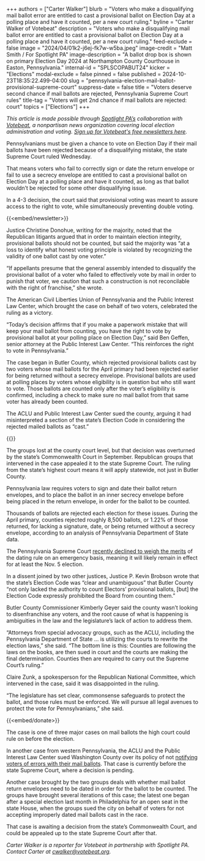 +++
authors = ["Carter Walker"]
blurb = "Voters who make a disqualifying mail ballot error are entitled to cast a provisional ballot on Election Day at a polling place and have it counted, per a new court ruling."
byline = "Carter Walker of Votebeat"
description = "Voters who make a disqualifying mail ballot error are entitled to cast a provisional ballot on Election Day at a polling place and have it counted, per a new court ruling."
feed-exclude = false
image = "2024/04/01k2-j6ej-fk7w-w5ba.jpeg"
image-credit = "Matt Smith / For Spotlight PA"
image-description = "A ballot drop box is shown on primary Election Day 2024 at Northampton County Courthouse in Easton, Pennsylvania."
internal-id = "SPLSCOPABUT24"
kicker = "Elections"
modal-exclude = false
pinned = false
published = 2024-10-23T18:35:22.499-04:00
slug = "pennsylvania-election-mail-ballot-provisional-supreme-court"
suppress-date = false
title = "Voters deserve second chance if mail ballots are rejected, Pennsylvania Supreme Court rules"
title-tag = "Voters will get 2nd chance if mail ballots are rejected: court"
topics = ["Elections"]
+++

<em>This article is made possible through </em><a href="https://www.spotlightpa.org/"><em>Spotlight PA’s</em></a><em> collaboration with </em><a href="https://www.votebeat.org/"><em>Votebeat</em></a><em>, a nonpartisan news organization covering local election administration and voting. </em><a href="https://www.votebeat.org/newsletters/"><em>Sign up for Votebeat&#39;s free newsletters here</em></a><em>.</em>

Pennsylvanians must be given a chance to vote on Election Day if their mail ballots have been rejected because of a disqualifying mistake, the state Supreme Court ruled Wednesday.

That means voters who fail to correctly sign or date the return envelope or fail to use a secrecy envelope are entitled to cast a provisional ballot on Election Day at a polling place and have it counted, as long as that ballot wouldn’t be rejected for some other disqualifying issue.

In a 4-3 decision, the court said that provisional voting was meant to assure access to the right to vote, while simultaneously preventing double voting.

{{<embed/newsletter>}}

Justice Christine Donohue, writing for the majority, noted that the Republican litigants argued that in order to maintain election integrity, provisional ballots should not be counted, but said the majority was “at a loss to identify what honest voting principle is violated by recognizing the validity of one ballot cast by one voter.”

“If appellants presume that the general assembly intended to disqualify the provisional ballot of a voter who failed to effectively vote by mail in order to punish that voter, we caution that such a construction is not reconcilable with the right of franchise,” she wrote.

The American Civil Liberties Union of Pennsylvania and the Public Interest Law Center, which brought the case on behalf of two voters, celebrated the ruling as a victory.

“Today’s decision affirms that if you make a paperwork mistake that will keep your mail ballot from counting, you have the right to vote by provisional ballot at your polling place on Election Day,” said Ben Geffen, senior attorney at the Public Interest Law Center. “This reinforces the right to vote in Pennsylvania.”

The case began in Butler County, which rejected provisional ballots cast by two voters whose mail ballots for the April primary had been rejected earlier for being returned without a secrecy envelope. Provisional ballots are used at polling places by voters whose eligibility is in question but who still want to vote. Those ballots are counted only after the voter’s eligibility is confirmed, including a check to make sure no mail ballot from that same voter has already been counted.

The ACLU and Public Interest Law Center sued the county, arguing it had misinterpreted a section of the state’s Election Code in considering the rejected mailed ballots as “cast.”

{{<dewey-assistant>}}

The groups lost at the county court level, but that decision was overturned by the state’s Commonwealth Court in September. Republican groups that intervened in the case appealed it to the state Supreme Court. The ruling from the state’s highest court means it will apply statewide, not just in Butler County.

Pennsylvania law requires voters to sign and date their ballot return envelopes, and to place the ballot in an inner secrecy envelope before being placed in the return envelope, in order for the ballot to be counted.

Thousands of ballots are rejected each election for these issues. During the April primary, counties rejected roughly 8,500 ballots, or 1.22% of those returned, for lacking a signature, date, or being returned without a secrecy envelope, according to an analysis of Pennsylvania Department of State data.

The Pennsylvania Supreme Court <a href="https://www.votebeat.org/pennsylvania/2024/10/07/supreme-court-aclu-undated-mail-ballots-petitions-rnc-notice-cure/">recently declined to weigh the merits</a> of the dating rule on an emergency basis, meaning it will likely remain in effect for at least the Nov. 5 election.

In a dissent joined by two other justices, Justice P. Kevin Brobson wrote that the state’s Election Code was “clear and unambiguous” that Butler County “not only lacked the authority to count Electors’ provisional ballots, \[but\] the Election Code expressly prohibited the Board from counting them.”

Butler County Commissioner Kimberly Geyer said the county wasn’t looking to disenfranchise any voters, and the root cause of what is happening is ambiguities in the law and the legislature’s lack of action to address them.

“Attorneys from special advocacy groups, such as the ACLU, including the Pennsylvania Department of State … is utilizing the courts to rewrite the election laws,” she said. “The bottom line is this: Counties are following the laws on the books, are then sued in court and the courts are making the final determination. Counties then are required to carry out the Supreme Court’s ruling.”

Claire Zunk, a spokesperson for the Republican National Committee, which intervened in the case, said it was disappointed in the ruling.

“The legislature has set clear, commonsense safeguards to protect the ballot, and those rules must be enforced. We will pursue all legal avenues to protect the vote for Pennsylvanians,” she said.

{{<embed/donate>}}

The case is one of three major cases on mail ballots the high court could rule on before the election.

In another case from western Pennsylvania, the ACLU and the Public Interest Law Center sued Washington County over its policy of not <a href="https://www.votebeat.org/pennsylvania/2024/09/24/mail-ballot-notice-cure-lawsuit-commonwealth-court-washington-county-aclu/">notifying voters of errors with their mail ballots</a>. That case is currently before the state Supreme Court, where a decision is pending.

Another case brought by the two groups deals with whether mail ballot return envelopes need to be dated in order for the ballot to be counted. The groups have brought several iterations of this case; the latest one began after a special election last month in Philadelphia for an open seat in the state House, when the groups sued the city on behalf of voters for not accepting improperly dated mail ballots cast in the race.

That case is awaiting a decision from the state’s Commonwealth Court, and could be appealed up to the state Supreme Court after that.

<em>Carter Walker is a reporter for Votebeat in partnership with Spotlight PA. Contact Carter at </em><a href="mailto:cwalker@votebeat.org"><em>cwalker@votebeat.org</em></a><em>.</em>

